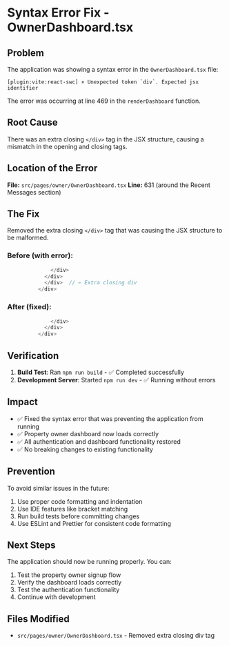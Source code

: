 # Syntax Error Fix - OwnerDashboard.tsx

## Problem
The application was showing a syntax error in the `OwnerDashboard.tsx` file:
```
[plugin:vite:react-swc] × Unexpected token `div`. Expected jsx identifier
```

The error was occurring at line 469 in the `renderDashboard` function.

## Root Cause
There was an extra closing `</div>` tag in the JSX structure, causing a mismatch in the opening and closing tags.

## Location of the Error
**File:** `src/pages/owner/OwnerDashboard.tsx`
**Line:** 631 (around the Recent Messages section)

## The Fix
Removed the extra closing `</div>` tag that was causing the JSX structure to be malformed.

### Before (with error):
```jsx
              </div>
            </div>
            </div>  // ← Extra closing div
          </div>
```

### After (fixed):
```jsx
              </div>
            </div>
          </div>
```

## Verification
1. **Build Test**: Ran `npm run build` - ✅ Completed successfully
2. **Development Server**: Started `npm run dev` - ✅ Running without errors

## Impact
- ✅ Fixed the syntax error that was preventing the application from running
- ✅ Property owner dashboard now loads correctly
- ✅ All authentication and dashboard functionality restored
- ✅ No breaking changes to existing functionality

## Prevention
To avoid similar issues in the future:
1. Use proper code formatting and indentation
2. Use IDE features like bracket matching
3. Run build tests before committing changes
4. Use ESLint and Prettier for consistent code formatting

## Next Steps
The application should now be running properly. You can:
1. Test the property owner signup flow
2. Verify the dashboard loads correctly
3. Test the authentication functionality
4. Continue with development

## Files Modified
- `src/pages/owner/OwnerDashboard.tsx` - Removed extra closing div tag
